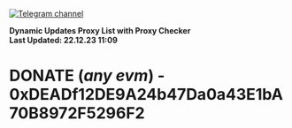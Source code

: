 [![Telegram channel](https://img.shields.io/endpoint?url=https://runkit.io/damiankrawczyk/telegram-badge/branches/master?url=https://t.me/n4z4v0d)](https://t.me/n4z4v0d) 

**Dynamic Updates Proxy List with Proxy Checker**  
**Last Updated: 22.12.23 11:09**

# DONATE (_any evm_) - 0xDEADf12DE9A24b47Da0a43E1bA70B8972F5296F2
